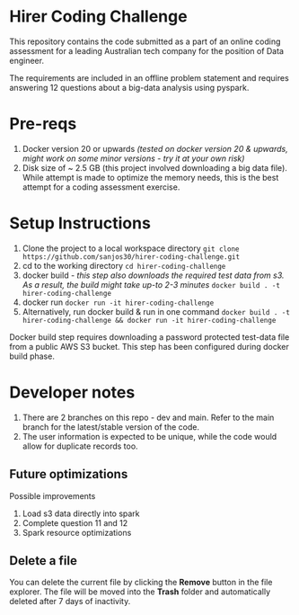 # Hirer Coding Challenge

This repository contains the code submitted as a part of an online coding assessment for a leading Australian tech company for the position of Data engineer.

The requirements are included in an offline problem statement and requires answering 12 questions about a big-data analysis using pyspark.

# Pre-reqs

 1. Docker version 20 or upwards *(tested on docker version 20 & upwards, might work on some minor versions - try it at your own risk)*
 2. Disk size of ~ 2.5 GB (this project involved downloading a big data file). While attempt is made to optimize the memory needs, this is the best attempt for a coding assessment exercise.

# Setup Instructions

 1.  Clone the project to a local workspace directory
	  `git clone https://github.com/sanjos30/hirer-coding-challenge.git`
 2.  cd to the working directory
	  `cd hirer-coding-challenge`
 3.  docker build - *this step also downloads the required test data from s3.  As a result, the build might take up-to 2-3 minutes*
	  `docker build . -t hirer-coding-challenge`
 4. docker run
	  `docker run -it hirer-coding-challenge`
 5. Alternatively, run docker build & run in one command
	 `docker build . -t hirer-coding-challenge && docker run -it hirer-coding-challenge`

Docker build step requires downloading a password protected test-data file from a public AWS S3 bucket. This step has been configured during docker build phase. 

# Developer notes

 1. There are 2 branches on this repo - dev and main. Refer to the main branch for the latest/stable version of the code.
 2. The user information is expected to be unique, while the code would allow for duplicate records too. 


##  Future optimizations

Possible improvements

 1. Load s3 data directly into spark
 2. Complete question 11 and 12
 3. Spark resource optimizations


## Delete a file

You can delete the current file by clicking the **Remove** button in the file explorer. The file will be moved into the **Trash** folder and automatically deleted after 7 days of inactivity.